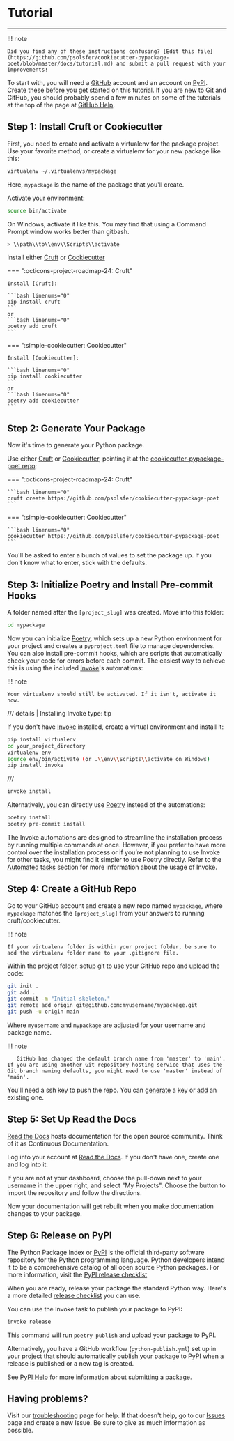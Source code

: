 # Tutorial

----

!!! note

    Did you find any of these instructions confusing? [Edit this file](https://github.com/psolsfer/cookiecutter-pypackage-poet/blob/master/docs/tutorial.md) and submit a pull request with your improvements!

To start with, you will need a [GitHub] account and an account on [PyPI]. Create these before you get started on this tutorial. If you are new to Git and GitHub, you should probably spend a few minutes on some of the tutorials at the top of the page at [GitHub Help].

## Step 1: Install Cruft or Cookiecutter

First, you need to create and activate a virtualenv for the package project. Use your favorite method, or create a virtualenv for your new package like this:

```bash linenums="0"
virtualenv ~/.virtualenvs/mypackage
```

Here, `mypackage` is the name of the package that you'll create.

Activate your environment:

```bash linenums="0"
source bin/activate
```

On Windows, activate it like this. You may find that using a Command Prompt window works better than gitbash.

```powershell linenums="0"
> \\path\\to\\env\\Scripts\\activate
```

Install either [Cruft] or [Cookiecutter]

=== ":octicons-project-roadmap-24: Cruft"

    Install [Cruft]:

    ```bash linenums="0"
    pip install cruft
    ```
    or
    ```bash linenums="0"
    poetry add cruft
    ```

=== ":simple-cookiecutter: Cookiecutter"

    Install [Cookiecutter]:

    ```bash linenums="0"
    pip install cookiecutter
    ```
    or
    ```bash linenums="0"
    poetry add cookiecutter
    ```

## Step 2: Generate Your Package

Now it's time to generate your Python package.

Use either [Cruft] or [Cookiecutter], pointing it at the [cookiecutter-pypackage-poet repo](https://github.com/psolsfer/cookiecutter-pypackage-poet):

=== ":octicons-project-roadmap-24: Cruft"

    ```bash linenums="0"
    cruft create https://github.com/psolsfer/cookiecutter-pypackage-poet
    ```

=== ":simple-cookiecutter: Cookiecutter"

    ```bash linenums="0"
    cookiecutter https://github.com/psolsfer/cookiecutter-pypackage-poet
    ```

You'll be asked to enter a bunch of values to set the package up.
If you don't know what to enter, stick with the defaults.

## Step 3: Initialize Poetry and Install Pre-commit Hooks

A folder named after the ``[project_slug]`` was created. Move into this folder:

```bash linenums="0"
cd mypackage
```

Now you can initialize [Poetry], which sets up a new Python environment for your project and creates a `pyproject.toml` file to manage dependencies. You can also install pre-commit hooks, which are scripts that automatically check your code for errors before each commit. The easiest way to achieve this is using the included [Invoke]'s automations:

!!! note

    Your virtualenv should still be activated. If it isn't, activate it now.

/// details | Installing Invoke
    type: tip

If you don't have [Invoke] installed, create a virtual environment and install it:

```bash linenums="0"
pip install virtualenv
cd your_project_directory
virtualenv env
source env/bin/activate (or .\\env\\Scripts\\activate on Windows)
pip install invoke
```

///

```bash linenums="0"
invoke install
```

Alternatively, you can directly use [Poetry] instead of the automations:

```bash linenums="0"
poetry install
poetry pre-commit install
```

The Invoke automations are designed to streamline the installation process by running multiple commands at once. However, if you prefer to have more control over the installation process or if you’re not planning to use Invoke for other tasks, you might find it simpler to use Poetry directly. Refer to the [Automated tasks](automated_tasks.md) section for more information about the usage of Invoke.

## Step 4: Create a GitHub Repo

Go to your GitHub account and create a new repo named `mypackage`, where `mypackage` matches the `[project_slug]` from your answers to running cruft/cookiecutter.

!!! note

    If your virtualenv folder is within your project folder, be sure to add the virtualenv folder name to your .gitignore file.

Within the project folder, setup git to use your GitHub repo and upload the code:

```bash linenums="0"
git init .
git add .
git commit -m "Initial skeleton."
git remote add origin git@github.com:myusername/mypackage.git
git push -u origin main
```

Where `myusername` and `mypackage` are adjusted for your username and package name.

!!! note

       GitHub has changed the default branch name from 'master' to 'main'. If you are using another Git repository hosting service that uses the Git branch naming defaults, you might need to use 'master' instead of 'main'.

You'll need a ssh key to push the repo. You can [generate] a key or [add] an existing one.

[generate]: https://help.github.com/articles/generating-a-new-ssh-key-and-adding-it-to-the-ssh-agent/
[add]: https://help.github.com/articles/adding-a-new-ssh-key-to-your-github-account/

## Step 5: Set Up Read the Docs

[Read the Docs] hosts documentation for the open source community. Think of it as Continuous Documentation.

Log into your account at [Read the Docs]. If you don't have one, create one and log into it.

If you are not at your dashboard, choose the pull-down next to your username in the upper right, and select "My Projects". Choose the button to import the repository and follow the directions.

Now your documentation will get rebuilt when you make documentation changes to your package.

## Step 6: Release on PyPI

The Python Package Index or [PyPI] is the official third-party software repository for the Python programming language. Python developers intend it to be a comprehensive catalog of all open source Python packages. For more information, visit the [PyPI release checklist]

When you are ready, release your package the standard Python way. Here's a more detailed [release checklist](pypi_release_checklist.md) you can use.

You can use the Invoke task to publish your package to PyPI:

```bash linenums="0"
invoke release
```

This command will run `poetry publish` and upload your package to PyPI.

Alternatively, you have a GitHub workflow (`python-publish.yml`) set up in your project that should automatically publish your package to PyPI when a release is published or a new tag is created.

See [PyPI Help] for more information about submitting a package.

## Having problems?

Visit our [troubleshooting](troubleshooting.md) page for help. If that doesn't help, go to our [Issues] page and create a new Issue. Be sure to give as much information as possible.

[Cookiecutter]: https://cookiecutter.readthedocs.io/
[Cruft]: https://cruft.github.io/cruft/
[GitHub]: https://github.com/
[GitHub Help]: https://help.github.com/
[Invoke]: https://www.pyinvoke.org/
[Issues]: <https://github.com/psolsfer/cookiecutter-pypackage-poet/issues>
[Poetry]: https://python-poetry.org/
[PyPI]: https://pypi.python.org/pypi
[PyPI Help]: https://pypi.org/help/#publishing
[PyPI release checklist]: pypi_release_checklist.md
[Read the Docs]: <https://readthedocs.org/>
